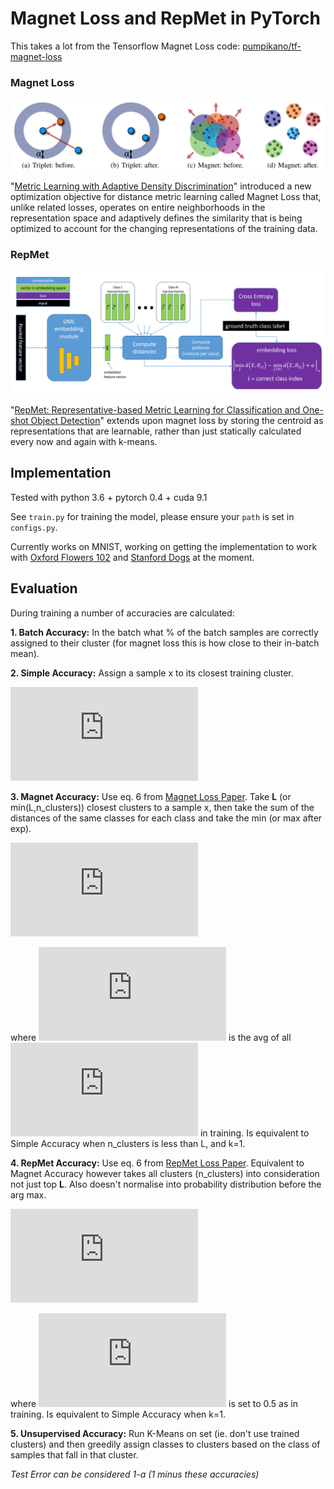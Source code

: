 # Magnet Loss and RepMet in PyTorch

This takes a lot from the Tensorflow Magnet Loss code: [pumpikano/tf-magnet-loss](https://github.com/pumpikano/tf-magnet-loss)

### Magnet Loss
![Figure 3 from paper](magnet.png)

"[Metric Learning with Adaptive Density Discrimination](http://arxiv.org/pdf/1511.05939v2.pdf)" introduced
a new optimization objective for distance metric learning called Magnet Loss that, unlike related losses,
operates on entire neighborhoods in the representation space and adaptively defines the similarity that is
being optimized to account for the changing representations of the training data.

### RepMet
![Figure 2 from paper](repmet.png)

"[RepMet: Representative-based Metric Learning for Classification and One-shot Object Detection](https://arxiv.org/pdf/1806.04728.pdf)"
extends upon magnet loss by storing the centroid as representations that are learnable, rather than just
 statically calculated every now and again with k-means.

## Implementation

Tested with python 3.6 + pytorch 0.4 + cuda 9.1

See `train.py` for training the model, please ensure your `path` is set in `configs.py`.

Currently works on MNIST, working on getting the implementation to work with [Oxford Flowers 102](http://www.robots.ox.ac.uk/~vgg/data/flowers/102/) and [Stanford Dogs](http://vision.stanford.edu/aditya86/ImageNetDogs/) at the moment.

## Evaluation
During training a number of accuracies are calculated:

**1. Batch Accuracy:**
In the batch what % of the batch samples are correctly assigned to their cluster (for magnet loss this is how close to their in-batch mean).

**2. Simple Accuracy:** 
Assign a sample x to its closest training cluster. 

![eq simple](https://latex.codecogs.com/gif.latex?C%28x%29%20%3D%20C%28%5Ctextup%7Barg%7D%20%5Cunderset%7Bi%3D1%2C...%2Cn%5C_clusters%7D%7B%5Ctextup%7Bmin%7D%7D%20%5Cleft%20%5C%7C%20x%20-%20r_i%20%5Cright%20%5C%7C%5E2_2%29)
 
**3. Magnet Accuracy:** 
Use eq. 6 from [Magnet Loss Paper](http://arxiv.org/pdf/1511.05939v2.pdf). Take **L** (or min(L,n_clusters)) closest clusters to a sample x,
then take the sum of the distances of the same classes for each class and take the min (or max after exp).

![eq 6 ML](https://latex.codecogs.com/gif.latex?C%28x%29%20%3D%20%5Ctextup%7Barg%7D%20%5Cunderset%7Bc%3D1%2C...%2CN%7D%7B%5Ctextup%7Bmax%7D%7D%20%5Cfrac%7B%5Csum_%7Bl%3AC%28r_l%29%3Dc%7D%20e%5E%7B-%5Cfrac%7B1%7D%7B2%5Csigma%20%5E2%7D%20%5Cleft%20%5C%7C%20x%20-%20r_l%20%5Cright%20%5C%7C%5E2_2%7D%7D%7B%5Csum_%7Bl%3D1%7D%5E%7BL%7De%5E%7B-%5Cfrac%7B1%7D%7B2%5Csigma%20%5E2%7D%20%5Cleft%20%5C%7C%20x%20-%20r_l%20%5Cright%20%5C%7C%5E2_2%7D%7D)

where ![sig2](https://latex.codecogs.com/gif.latex?%5Csigma%20%5E2) is the avg of all ![sig2](https://latex.codecogs.com/gif.latex?%5Csigma%20%5E2) in training. Is equivalent to Simple Accuracy when n_clusters is less than L, and k=1.

**4. RepMet Accuracy:** 
Use eq. 6 from [RepMet Loss Paper](https://arxiv.org/pdf/1806.04728.pdf). Equivalent to Magnet Accuracy however takes all clusters (n_clusters) into consideration not just top **L**.
Also doesn't normalise into probability distribution before the arg max.

![eq 6 RM](https://latex.codecogs.com/gif.latex?C%28x%29%20%3D%20%5Ctextup%7Barg%7D%20%5Cunderset%7Bc%3D1%2C...%2CN%7D%7B%5Ctextup%7Bmax%7D%7D%20%5Csum_%7Bi%3AC%28r_i%29%3Dc%7D%20e%5E%7B-%5Cfrac%7B1%7D%7B2%5Csigma%20%5E2%7D%20%5Cleft%20%5C%7C%20x%20-%20r_i%20%5Cright%20%5C%7C%5E2_2%7D)

where ![sig2](https://latex.codecogs.com/gif.latex?%5Csigma%20%5E2) is set to 0.5 as in training. Is equivalent to Simple Accuracy when k=1.

**5. Unsupervised Accuracy:** 
Run K-Means on set (ie. don't use trained clusters) and then greedily assign classes to clusters based on the class of samples that fall in that cluster.  

*Test Error can be considered 1-a (1 minus these accuracies)*